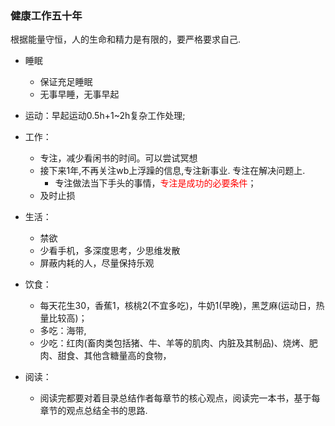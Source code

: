 ### 健康工作五十年
根据能量守恒，人的生命和精力是有限的，要严格要求自己.

- 睡眠
  - 保证充足睡眠
  - 无事早睡，无事早起

- 运动：早起运动0.5h+1~2h复杂工作处理;

- 工作： 
  - 专注，减少看闲书的时间。可以尝试冥想 
  - 接下来1年,不再关注wb上浮躁的信息,专注新事业. 专注在解决问题上.
    - 专注做法当下手头的事情，<font color='#FF0000'>专注是成功的必要条件</font>；
  - 及时止损

- 生活：
  - 禁欲
  - 少看手机，多深度思考，少思维发散
  - 屏蔽内耗的人，尽量保持乐观

- 饮食：
  - 每天花生30，香蕉1，核桃2(不宜多吃)，牛奶1(早晚)，黑芝麻(运动日，热量比较高)；
  - 多吃：海带,
  - 少吃：红肉(畜肉类包括猪、牛、羊等的肌肉、内脏及其制品)、烧烤、肥肉、甜食、其他含糖量高的食物，

- 阅读：
  - 阅读完都要对着目录总结作者每章节的核心观点，阅读完一本书，基于每章节的观点总结全书的思路.
